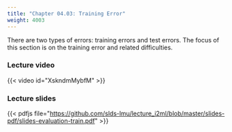 ```yaml
---
title: "Chapter 04.03: Training Error"
weight: 4003
---
```

There are two types of errors: training errors and test errors. The focus of this section is on the training error and related difficulties.

<!--more-->

### Lecture video

{{< video id="XskndmMybfM" >}}

### Lecture slides

{{< pdfjs file="https://github.com/slds-lmu/lecture_i2ml/blob/master/slides-pdf/slides-evaluation-train.pdf" >}}
